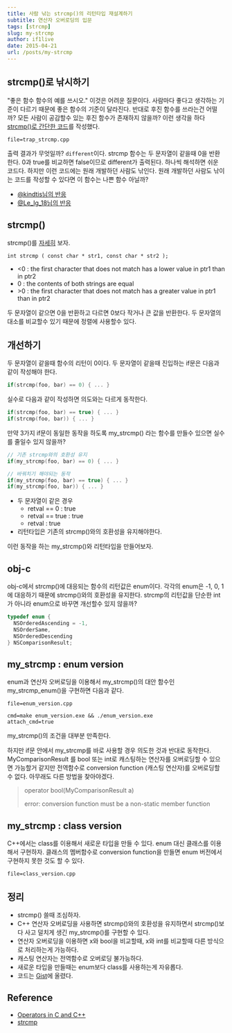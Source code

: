 ```yaml
---
title: 사람 낚는 strcmp()의 리턴타입 재설계하기
subtitle: 연산자 오버로딩의 입문
tags: [strcmp]
slug: my-strcmp
author: if1live
date: 2015-04-21
url: /posts/my-strcmp
---
```

## strcmp()로 낚시하기

"좋은 함수 함수의 예를 쓰시오."
이것은 어려운 질문이다.
사람마다 좋다고 생각하는 기준이 다르기 때문에 좋은 함수의 기준이 달라진다.
반대로 후진 함수를 쓰라는건 어떨까?
모든 사람이 공감할수 있는 후진 함수가 존재하지 않을까?
이런 생각을 하다 [strcmp()로 간단한 코드][problem_twitter]를 작성했다.

~~~maya:view
file=trap_strcmp.cpp
~~~

출력 결과가 무엇일까? `different`이다.
strcmp 함수는 두 문자열이 같을때 0을 반환한다.
0과 true를 비교하면 false이므로 different가 출력된다.
하나씩 해석하면 쉬운 코드다. 하지만 이런 코드에는 원래 개발하던 사람도 낚인다.
원래 개발하던 사람도 낚이는 코드를 작성할 수 있다면 이 함수는 나쁜 함수 아닐까?

* [@kindtis님의 반응][res_1_twitter]
* [@Le_Ig_18님의 반응][res_2_twitter]

## strcmp()

strcmp()를 [자세히][strcmp_cpp] 보자.

`int strcmp ( const char * str1, const char * str2 );`

* <0 : the first character that does not match has a lower value in ptr1 than in ptr2
* 0 : the contents of both strings are equal
* \>0 : the first character that does not match has a greater value in ptr1 than in ptr2

두 문자열이 같으면 0을 반환하고 다르면 0보다 작거나 큰 값을 반환한다.
두 문자열의 대소를 비교할수 있기 때문에 정렬에 사용할수 있다.

## 개선하기
두 문자열이 같을때 함수의 리턴이 0이다. 두 문자열이 같을때 진입하는 if문은 다음과 같이 작성해야 한다.

```c
if(strcmp(foo, bar) == 0) { ... }
```

실수로 다음과 같이 작성하면 의도와는 다르게 동작한다.
```c
if(strcmp(foo, bar) == true) { ... }
if(strcmp(foo, bar)) { ... }
```

만약 3가지 if문이 동일한 동작을 하도록 my_strcmp() 라는 함수를 만들수 있으면 실수를 줄일수 있지 않을까?

```c
// 기존 strcmp와의 호환성 유지
if(my_strcmp(foo, bar) == 0) { ... }

// 바꿔치기 해야되는 동작
if(my_strcmp(foo, bar) == true) { ... }
if(my_strcmp(foo, bar)) { ... }
```

* 두 문자열이 같은 경우
    * retval == 0 : true
    * retval == true : true
    * retval : true
* 리턴타입은 기존의 strcmp()와의 호환성을 유지해야한다.

이런 동작을 하는 my_strcmp()와 리턴타입을 만들어보자.


## obj-c

obj-c에서 strcmp()에 대응되는 함수의 리턴값은 enum이다.
각각의 enum은 -1, 0, 1에 대응하기 때문에 strcmp()와의 호환성을 유지한다.
strcmp의 리턴값을 단순한 int가 아니라 enum으로 바꾸면 개선할수 있지 않을까?

```c
typedef enum {
  NSOrderedAscending = -1,
  NSOrderSame,
  NSOrderedDescending
} NSComparisonResult;
```

## my_strcmp : enum version

enum과 연산자 오버로딩을 이용해서 my_strcmp()의 대안 함수인 my_strcmp_enum()을 구현하면 다음과 같다.

~~~maya:view
file=enum_version.cpp
~~~

~~~maya:execute
cmd=make enum_version.exe && ./enum_version.exe
attach_cmd=true
~~~

my_strcmp()의 조건을 대부분 만족한다.

하지만 if문 안에서 my_strcmp를 바로 사용할 경우 의도한 것과 반대로 동작한다.
MyComparisonResult 를 bool 또는 int로 캐스팅하는 연산자를 오버로딩할 수 있으면 가능할거 같지만
전역함수로 conversion function (캐스팅 연산자)를 오버로딩할 수 없다.
아무래도 다른 방법을 찾아야겠다.

> operator bool(MyComparisonResult a)
>
> error: conversion function must be a non-static member function

## my_strcmp : class version
C++에서는 class를 이용해서 새로운 타입을 만들 수 있다.
enum 대신 클래스를 이용해서 구현하자.
클래스의 멤버함수로 conversion function을 만들면 enum 버전에서 구현하지 못한 것도 할 수 있다.

~~~maya:view
file=class_version.cpp
~~~

## 정리
* strcmp() 쓸때 조심하자.
* C++ 연산자 오버로딩을 사용하면 strcmp()와의 호환성을 유지하면서 strcmp()보다 사고 덜치게 생긴 my_strcmp()를 구현할 수 있다.
* 연산자 오버로딩을 이용하면 x와 bool을 비교할때, x와 int를 비교할때 다른 방식으로 처리하는게 가능하다.
* 캐스팅 연산자는 전역함수로 오버로딩 불가능하다.
* 새로운 타입을 만들때는 enum보다 class를 사용하는게 자유롭다.
* 코드는 [Gist][gist]에 올렸다.

## Reference
* [Operators in C and C++][operator_wiki]
* [strcmp][strcmp_cpp]

[strcmp_cpp]: http://www.cplusplus.com/reference/cstring/strcmp/
[operator_wiki]: http://en.wikipedia.org/wiki/Operators_in_C_and_C%2B%2B
[gist]: https://gist.github.com/if1live/3e8f24a4b8bdcc15a3e9

[problem_twitter]: https://twitter.com/if1live/status/589972518246617089
[res_1_twitter]: https://twitter.com/kindtis/status/589974383583571968
[res_2_twitter]: https://twitter.com/Le_Ig_18/status/589972814704214016
